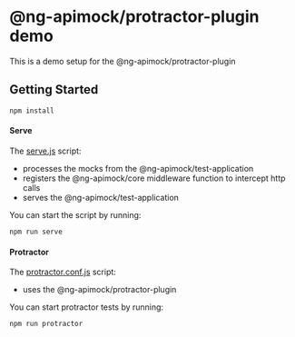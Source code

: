 # @ng-apimock/protractor-plugin demo
This is a demo setup for the @ng-apimock/protractor-plugin

## Getting Started
```shell
npm install
```

#### Serve
The [serve.js](https://raw.githubusercontent.com/ng-apimock/demo/master/webdriverio-plugin/serve.js) script:
 - processes the mocks from the @ng-apimock/test-application
 - registers the @ng-apimock/core middleware function to intercept http calls
 - serves the @ng-apimock/test-application
 
You can start the script by running: 
```shell
npm run serve
```

#### Protractor 
The [protractor.conf.js](https://raw.githubusercontent.com/ng-apimock/demo/master/protractor-plugin/protractor.conf.js) script:
 - uses the @ng-apimock/protractor-plugin
 
You can start protractor tests by running: 
```shell
npm run protractor
```